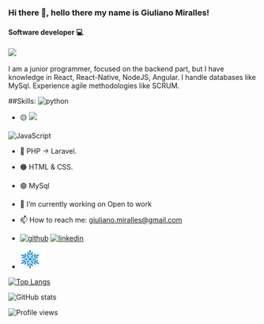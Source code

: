 ### Hi there 👋, hello there my name is Giuliano Miralles! 
#### Software developer 💻
<img src="https://i.imgur.com/9rZZ2kD.png"/>

I am a junior programmer, focused on the backend part, but I have knowledge in React, React-Native, NodeJS, Angular. I handle databases like MySql. Experience agile methodologies like SCRUM. 

##Skills: 
 ![python](https://img.shields.io/badge/Python→Flask-5cb85c?style=forthebadge&logo=Python&logoColor=white&labelColor=101010)</br> 
 - 🟡 <img src="https://img.shields.io/badge/JavaScript-React,React Native,NodeJS,Angular-yellow"/>
 
  ![JavaScript](https://img.shields.io/badge/JavaScript→React,ReactNative,NodeJS&Angular-f0ad4e?style=forthebadge&logo=Python&logoColor=white&labelColor=101010)</br> 
 
 
 
 

 

 
 
 - 🔵 PHP → Laravel. 
 - 🟠 HTML & CSS. 
 - 🟣 MySql

- 🔭 I’m currently working on Open to work 
- 📫 How to reach me: giuliano.miralles@gmail.com 


- [<img src='https://cdn.jsdelivr.net/npm/simple-icons@3.0.1/icons/github.svg' alt='github' height='40'>](https://github.com/giulianomiralles)  [<img src='https://cdn.jsdelivr.net/npm/simple-icons@3.0.1/icons/linkedin.svg' alt='linkedin' height='40'>](https://www.linkedin.com/in/https://www.linkedin.com/in/giuliano-miralles-889ab4171//)  

- <a href='https://archiveprogram.github.com/'><img src='https://raw.githubusercontent.com/acervenky/animated-github-badges/master/assets/acbadge.gif' width='40' height='40'></a> 

[![Top Langs](https://github-readme-stats.vercel.app/api/top-langs/?username=giulianomiralles)](https://github.com/anuraghazra/github-readme-stats)

![GitHub stats](https://github-readme-stats.vercel.app/api?username=giulianomiralles&show_icons=true&count_private=true)  

![Profile views](https://gpvc.arturio.dev/giulianomiralles)  
